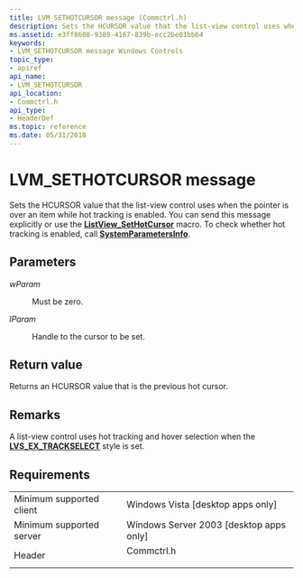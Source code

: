 ```yaml
---
title: LVM_SETHOTCURSOR message (Commctrl.h)
description: Sets the HCURSOR value that the list-view control uses when the pointer is over an item while hot tracking is enabled.
ms.assetid: e3ff8608-9389-4167-839b-ecc2be01bb64
keywords:
- LVM_SETHOTCURSOR message Windows Controls
topic_type:
- apiref
api_name:
- LVM_SETHOTCURSOR
api_location:
- Commctrl.h
api_type:
- HeaderDef
ms.topic: reference
ms.date: 05/31/2018
---
```


# LVM\_SETHOTCURSOR message

Sets the HCURSOR value that the list-view control uses when the pointer is over an item while hot tracking is enabled. You can send this message explicitly or use the [**ListView\_SetHotCursor**](/windows/desktop/api/Commctrl/nf-commctrl-listview_sethotcursor) macro. To check whether hot tracking is enabled, call [**SystemParametersInfo**](https://docs.microsoft.com/windows/desktop/api/winuser/nf-winuser-systemparametersinfoa).

## Parameters

<dl> <dt>

*wParam* 
</dt> <dd>Must be zero.</dd> <dt>

*lParam* 
</dt> <dd>

Handle to the cursor to be set.

</dd> </dl>

## Return value

Returns an HCURSOR value that is the previous hot cursor.

## Remarks

A list-view control uses hot tracking and hover selection when the [**LVS\_EX\_TRACKSELECT**](extended-list-view-styles.md) style is set.

## Requirements



|                                     |                                                                                       |
|-------------------------------------|---------------------------------------------------------------------------------------|
| Minimum supported client<br/> | Windows Vista \[desktop apps only\]<br/>                                        |
| Minimum supported server<br/> | Windows Server 2003 \[desktop apps only\]<br/>                                  |
| Header<br/>                   | <dl> <dt>Commctrl.h</dt> </dl> |



 

 





